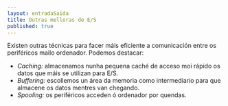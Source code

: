 ```yaml
---
layout: entradaSaida
title: Outras melloras de E/S
published: true
---
```


Existen outras técnicas para facer máis eficiente a comunicación entre os periféricos mailo ordenador. Podemos destacar:

* _Caching:_ almacenamos nunha pequena caché de acceso moi rápido os datos que máis se utilizan para E/S.
* _Buffering:_ escollemos un área da memoria como intermediario para que almacene os datos mentres van chegando.
* _Spooling:_ os periféricos acceden ó ordenador por quendas.
